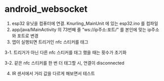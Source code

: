 # android_websocket

1. esp32 유닛을 컴퓨터에 연결. Knurling_MainUnit 에 있는 esp32.ino 를 컴파일
2. app/java/MainActivity 의 73번째 줄  "ws://ip주소:포트/" 를 본인에 맞는 ip주소와 포트로 변경
3. 앱이 실행되면 트리거인 nfc 스티커를 태그
  
  3-1. 트리거가 아닌 다른 nfc 스티커를 태그 했을 때는 횟수가 초기화
  
  3-2. 같은 nfc 스티커를 한 번 더 태그할 시, 연결이 disconnected
  
4. IR 센서에서 거리 값을 다르게 해보면서 테스트
